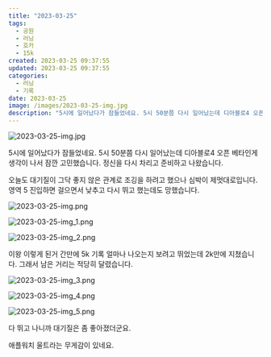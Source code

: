 ```yaml
---
title: "2023-03-25"
tags:
  - 공원
  - 러닝
  - 호카
  - 15k
created: 2023-03-25 09:37:55
updated: 2023-03-25 09:37:55
categories:
  - 러닝
  - 기록
date: 2023-03-25
image: /images/2023-03-25-img.jpg
description: "5시에 일어났다가 잠들었네요. 5시 50분쯤 다시 일어났는데 디아블로4 오픈 베타인게 생각이 나서 잠깐 고민했습니다. 정신을 다시 차리고 준비하고 나왔습니다. 오늘도 대기질이 그닥 좋지 않은 관계로 조깅을 하려고 했으나 심박이 제멋대로입니다. 영역 5 진입하면 걸으면서 낮추고 다시 뛰고"
---
```


![2023-03-25-img.jpg](/images/2023-03-25-img.jpg)
 
 

5시에 일어났다가 잠들었네요. 5시 50분쯤 다시 일어났는데 디아블로4 오픈 베타인게 생각이 나서 잠깐 고민했습니다. 정신을 다시 차리고 준비하고 나왔습니다.

오늘도 대기질이 그닥 좋지 않은 관계로 조깅을 하려고 했으나 심박이 제멋대로입니다. 영역 5 진입하면 걸으면서 낮추고 다시 뛰고 했는데도 망했습니다.

 
 ![2023-03-25-img.png](/images/2023-03-25-img.png)
 
 

 
 ![2023-03-25-img_1.png](/images/2023-03-25-img_1.png)
 
 

 
 ![2023-03-25-img_2.png](/images/2023-03-25-img_2.png)
 
 

이왕 이렇게 된거 간만에 5k 기록 얼마나 나오는지 보려고 뛰었는데 2k만에 지쳤습니다. 그래서 남은 거리는 적당히 달렸습니다.

 
 ![2023-03-25-img_3.png](/images/2023-03-25-img_3.png)
 
 

 
 ![2023-03-25-img_4.png](/images/2023-03-25-img_4.png)
 
 

 
 ![2023-03-25-img_5.png](/images/2023-03-25-img_5.png)
 
 

다 뛰고 나니까 대기질은 좀 좋아졌더군요.

애플워치 울트라는 무게감이 있네요.
